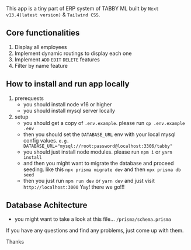 This app is a tiny part of ERP system of TABBY ML built by `Next v13.4(latest version)` & `Tailwind CSS`.

## Core functionalities

1. Display all employees
2. Implement dynamic routings to display each one
3. Implement `ADD` `EDIT` `DELETE` features
4. Filter by name feature

## How to install and run app locally

1. prerequests
   - you should install node v16 or higher
   - you should install mysql server locally
2. setup
   - you should get a copy of `.env.example`. please run `cp .env.example .env`
   - then you should set the `DATABASE_URL` env with your local mysql config values. `e.g. DATABASE_URL="mysql://root:password@localhost:3306/tabby"`
   - you should just install node modules. please run `npm i` or `yarn install`
   - and then you might want to migrate the database and proceed seeding. like this `npx prisma migrate dev` and then `npx prisma db seed`
   - then you just run `npm run dev` or `yarn dev` and just visit `http://localhost:3000` Yay! there we go!!!
## Database Achitecture

- you might want to take a look at this file... `/prisma/schema.prisma`

If you have any questions and find any problems, just come up with them.

Thanks
